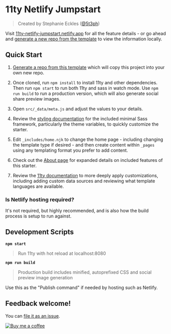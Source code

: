 # 11ty Netlify Jumpstart

> Created by Stephanie Eckles ([@5t3ph](https://twitter.com/5t3ph))

Visit [11ty-netlify-jumpstart.netlify.app](https://11ty-netlify-jumpstart.netlify.app/) for all the feature details - or go ahead and [generate a new repo from the template](https://github.com/5t3ph/11ty-netlify-jumpstart/generate) to view the information locally.

## Quick Start

1. [Generate a repo from this template](https://github.com/5t3ph/11ty-netlify-jumpstart/generate)
   which will copy this project into your own new repo.

1. Once cloned, run `npm install` to install 11ty and other dependencies. Then run `npm start` to run both 11ty and sass in watch
   mode. Use `npm run build` to run a production version, which will also generate social share
   preview images.

1. Open `src/_data/meta.js` and adjust the values to your details.

1. Review the [styling documentation](https://5t3ph.github.io/html-sass-jumpstart/) for the included minimal
   Sass framework, particularly the theme variables, to quickly customize the starter.

1. Edit `_includes/home.njk` to change the home page - including changing the template type if desired -
   and then create content within `_pages` using any templating format you prefer to add content.

1. Check out the [About page](https://11ty-netlify-jumpstart.netlify.app/about/) for expanded details on included features of this starter.

1. Review the [11ty documentation](https://11ty.dev) to more deeply apply customizations, including
   adding custom data sources and reviewing what template languages are available.

### Is Netlify hosting required?

It's not required, but highly recommended, and is also how the build process is setup to run
against.

## Development Scripts

**`npm start`**

> Run 11ty with hot reload at localhost:8080

**`npm run build`**

> Production build includes minified, autoprefixed CSS and social preview image generation

Use this as the "Publish command" if needed by hosting such as Netlify.

## Feedback welcome!

You can [file it as an issue](https://github.com/5t3ph/11ty-netlify-jumpstart/issues).

[![Buy me a coffee](https://cdn.buymeacoffee.com/buttons/default-violet.png)](https://www.buymeacoffee.com/moderncss)

